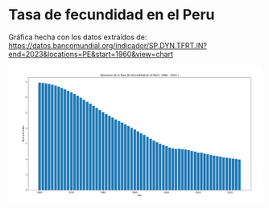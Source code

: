 # Tasa de fecundidad en el Peru

Gráfica hecha con los datos extraídos de: https://datos.bancomundial.org/indicador/SP.DYN.TFRT.IN?end=2023&locations=PE&start=1960&view=chart

![Gráfica](./grafica.png "Gráfica")